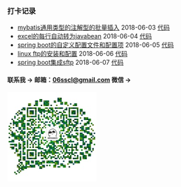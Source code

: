### 打卡记录

- [mybatis通用类型的注解型的批量插入](batch/readme.md) 2018-06-03 [代码](batch)
- [excel的每行自动转为javabean](excel/readme.md) 2018-06-04 [代码](excel)
- [spring boot的自定义配置文件和配置项](properties/readme.md) 2018-06-05 [代码](properties)
- [linux ftp的安装和配置](linux_ftp/readme.md) 2018-06-06 [代码](linux_ftp)
- [spring boot集成sftp](sftp/readme.md) 2018-06-07 [代码](sftp)

#### 联系我 -> 邮箱：06sscl@gmail.com   微信 -> 
![avatar](aboutme/weixin.jpg)